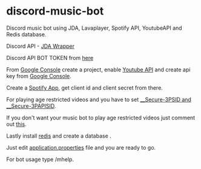 # discord-music-bot

Discord music bot using JDA, Lavaplayer, Spotify API, YoutubeAPI and Redis database.

Discord API - [JDA Wrapper](https://github.com/DV8FromTheWorld/JDA)

Discord API BOT TOKEN from [here](https://discord.com/developers/applications)

From [Google Console](https://console.cloud.google.com/apis/dashboard) create a project, enable [Youtube API](https://developers.google.com/youtube/v3) and create api key from [Google Console](https://console.cloud.google.com/apis/dashboard).

Create a [Spotify App](https://developer.spotify.com/dashboard/applications), get client id and client secret from there.

For playing age restricted videos and you have to set [__Secure-3PSID and __Secure-3PAPISID](https://github.com/Walkyst/lavaplayer-fork/issues/18). 

If you don't want your music bot to play age restricted videos just comment out [this](https://github.com/Glaxier0/discord-music-bot/blob/17d7c784195a0da49ef087a54ca724b7a0476a5c/src/main/java/com/discord/bot/GlaxierBot.java#L51).

Lastly install [redis](https://redis.io/) and create a database .

Just edit [application.properties](https://github.com/Glaxier0/discord-music-bot/blob/Main/src/main/resources/application.properties) file and you are ready to go.

For bot usage type /mhelp.
